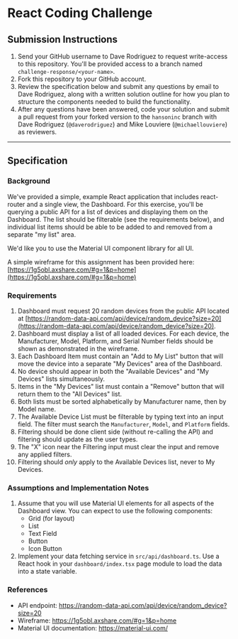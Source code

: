 # React Coding Challenge

## Submission Instructions
1. Send your GitHub username to Dave Rodriguez to request write-access to this repository. You'll be provided access to a branch named `challenge-response/<your-name>`.
2. Fork this repository to your GitHub account.
3. Review the specification below and submit any questions by email to Dave Rodriguez, along with a written solution outline for how you plan to structure the components needed to build the functionality.
4. After any questions have been answered, code your solution and submit a pull request from your forked version to the `hansoninc` branch with Dave Rodriguez (`@daverodriguez`) and Mike Louviere (`@michaellouviere`) as reviewers.

---------

## Specification

### Background

We've provided a simple, example React application that includes react-router and a single view, the Dashboard.
For this exercise, you'll be querying a public API for a list of devices and displaying them on the Dashboard.
The list should be filterable (see the requirements below), and individual list items should be able to be added to and removed from a separate "my list" area.    

We'd like you to use the Material UI component library for all UI.

A simple wireframe for this assignment has been provided here: [https://1g5obl.axshare.com/#g=1&p=home](https://1g5obl.axshare.com/#g=1&p=home)

### Requirements
1. Dashboard must request 20 random devices from the public API located at [https://random-data-api.com/api/device/random_device?size=20](https://random-data-api.com/api/device/random_device?size=20).
2. Dashboard must display a list of all loaded devices. For each device, the Manufacturer, Model, Platform, and Serial Number fields should be shown as demonstrated in the wireframe.
3. Each Dashboard Item must contain an "Add to My List" button that will move the device into a separate "My Devices" area of the Dashboard.
4. No device should appear in both the "Available Devices" and "My Devices" lists simultaneously.
5. Items in the "My Devices" list must contain a "Remove" button that will return them to the "All Devices" list.
6. Both lists must be sorted alphabetically by Manufacturer name, then by Model name.
7. The Available Device List must be filterable by typing text into an input field. The filter must search the `Manufacturer`, `Model`, and `Platform` fields. 
8. Filtering should be done client side (without re-calling the API) and filtering should update as the user types.
9. The "X" icon near the Filtering input must clear the input and remove any applied filters.
10. Filtering should *only* apply to the Available Devices list, never to My Devices.

### Assumptions and Implementation Notes
1. Assume that you will use Material UI elements for all aspects of the Dashboard view. You can expect to use the following components:
   - Grid (for layout)
   - List
   - Text Field
   - Button
   - Icon Button
2. Implement your data fetching service in `src/api/dashboard.ts`. Use a React hook in your `dashboard/index.tsx` page module to load the data into a state variable.  

### References

- API endpoint: https://random-data-api.com/api/device/random_device?size=20
- Wireframe: https://1g5obl.axshare.com/#g=1&p=home
- Material UI documentation: https://material-ui.com/
